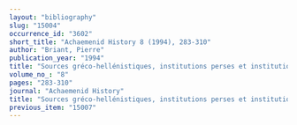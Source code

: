 ```yaml
---
layout: "bibliography"
slug: "15004"
occurrence_id: "3602"
short_title: "Achaemenid History 8 (1994), 283-310"
author: "Briant, Pierre"
publication_year: "1994"
title: "Sources gréco-hellénistiques, institutions perses et institutions macédoniennes. Continuités, changements et bricolages"
volume_no_: "8"
pages: "283-310"
journal: "Achaemenid History"
title: "Sources gréco-hellénistiques, institutions perses et institutions macédoniennes. Continuités, changements et bricolages"
previous_item: "15007"
---
```

